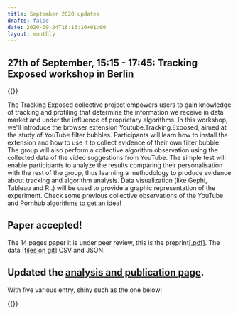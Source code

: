 ```yaml
---
title: September 2020 updates
drafts: false
date: 2020-09-24T16:16:16+01:00
layout: monthly
---
```



## 27th of September, 15:15 - 17:45: Tracking Exposed workshop in Berlin

{{<simplepict href="/images/smashfilter-event-2020.jpg">}}

The Tracking Exposed collective project empowers users to gain knowledge of tracking and profiling that determine the information we receive in data market and under the influence of proprietary algorithms. In this workshop, we'll introduce the browser extension Youtube.Tracking.Exposed, aimed at the study of YouTube filter bubbles. Participants will learn how to install the extension and how to use it to collect evidence of their own filter bubble. The group will also perform a collective algorithm observation using the collected data of the video suggestions from YouTube. The simple test will enable participants to analyze the results comparing their personalisation with the rest of the group, thus learning a methodology to produce evidence about tracking and algorithm analysis. Data visualization (like Gephi, Tableau and R..) will be used to provide a graphic representation of the experiment. Check some previous collective observations of the YouTube and Pornhub algorithms to get an idea!

## Paper accepted! 

The 14 pages paper it is under peer review, this is the preprint[[.pdf](https://github.com/tracking-exposed/experiments-data/blob/master/wetest1/wetest-paper-submitted-preprint.pdf)]. The data [[files on git](https://github.com/tracking-exposed/experiments-data/tree/master/wetest1)] CSV and JSON.

## Updated the [analysis and publication page](https://facebook.tracking.exposed/analysis-and-publications/).

With five various entry, shiny such as the one below:

{{<resource
    kind="link"
    title="Designing data transparency – ideas from the community"
    description="YourData is openDemocracy’s project to bring more transparency to data use on the web. Personalisation is where websites shows you specific content dependent on data they have about you. Like showing you information about floral dresses because they think you’re a woman, or more articles about Bernie Sanders because you’re viewing from the US. -- this is the opening of YourData initiative from openDemocracy, as Tracking Exposed we partecipated with a few proposals"
    when="September"
    nature="external"
    author="Matthew Linears"
    resource1="Matthew Linears article list"
    resource1href="https://www.opendemocracy.net/en/author/matthew-linares/"
    href="https://www.opendemocracy.net/en/digitaliberties/designing-data-transparency-ideas-from-the-community/">}}
